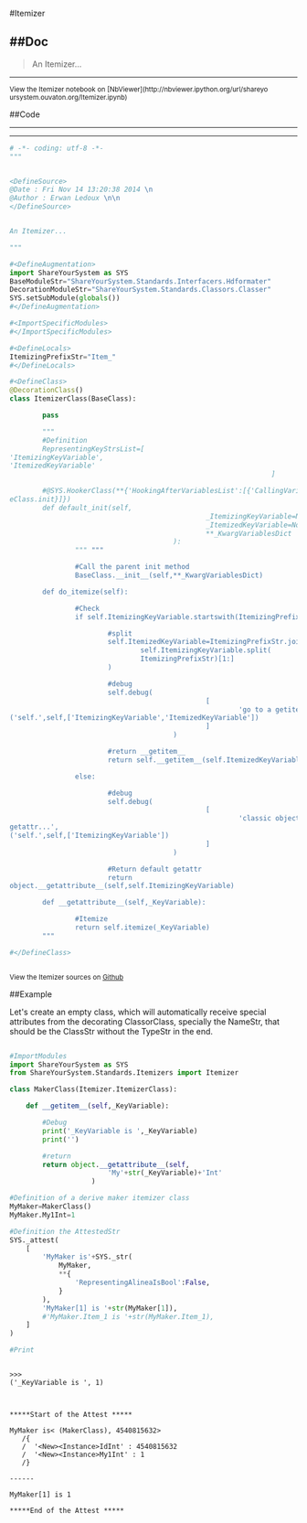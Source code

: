 

<!--
FrozenIsBool False
-->

#Itemizer

##Doc
----


>
> An Itemizer...
>
>

----

<small>
View the Itemizer notebook on [NbViewer](http://nbviewer.ipython.org/url/shareyo
ursystem.ouvaton.org/Itemizer.ipynb)
</small>




<!--
FrozenIsBool False
-->

##Code

----

<ClassDocStr>

----

```python
# -*- coding: utf-8 -*-
"""


<DefineSource>
@Date : Fri Nov 14 13:20:38 2014 \n
@Author : Erwan Ledoux \n\n
</DefineSource>


An Itemizer...

"""

#<DefineAugmentation>
import ShareYourSystem as SYS
BaseModuleStr="ShareYourSystem.Standards.Interfacers.Hdformater"
DecorationModuleStr="ShareYourSystem.Standards.Classors.Classer"
SYS.setSubModule(globals())
#</DefineAugmentation>

#<ImportSpecificModules>
#</ImportSpecificModules>

#<DefineLocals>
ItemizingPrefixStr="Item_"
#</DefineLocals>

#<DefineClass>
@DecorationClass()
class ItemizerClass(BaseClass):

        pass

        """
        #Definition
        RepresentingKeyStrsList=[
'ItemizingKeyVariable',
'ItemizedKeyVariable'
                                                                ]

        #@SYS.HookerClass(**{'HookingAfterVariablesList':[{'CallingVariable':Bas
eClass.init}]})
        def default_init(self,
                                                _ItemizingKeyVariable=None,
                                                _ItemizedKeyVariable=None,
                                                **_KwargVariablesDict
                                        ):
                """ """

                #Call the parent init method
                BaseClass.__init__(self,**_KwargVariablesDict)

        def do_itemize(self):

                #Check
                if self.ItemizingKeyVariable.startswith(ItemizingPrefixStr):

                        #split
                        self.ItemizedKeyVariable=ItemizingPrefixStr.join(
                                self.ItemizingKeyVariable.split(
                                ItemizingPrefixStr)[1:]
                        )

                        #debug
                        self.debug(
                                                [
                                                        'go to a getitem get',
('self.',self,['ItemizingKeyVariable','ItemizedKeyVariable'])
                                                ]
                                        )

                        #return __getitem__
                        return self.__getitem__(self.ItemizedKeyVariable)

                else:

                        #debug
                        self.debug(
                                                [
                                                        'classic object
getattr...',
('self.',self,['ItemizingKeyVariable'])
                                                ]
                                        )

                        #Return default getattr
                        return
object.__getattribute__(self,self.ItemizingKeyVariable)

        def __getattribute__(self,_KeyVariable):

                #Itemize
                return self.itemize(_KeyVariable)
        """

#</DefineClass>



```

<small>
View the Itemizer sources on <a href="https://github.com/Ledoux/ShareYourSystem/
tree/master/Pythonlogy/ShareYourSystem/Itemizers/Itemizer"
target="_blank">Github</a>
</small>




<!---
FrozenIsBool True
-->

##Example

Let's create an empty class, which will automatically receive
special attributes from the decorating ClassorClass,
specially the NameStr, that should be the ClassStr
without the TypeStr in the end.

```python

#ImportModules
import ShareYourSystem as SYS
from ShareYourSystem.Standards.Itemizers import Itemizer

class MakerClass(Itemizer.ItemizerClass):

    def __getitem__(self,_KeyVariable):

        #Debug
        print('_KeyVariable is ',_KeyVariable)
        print('')

        #return
        return object.__getattribute__(self,
                        'My'+str(_KeyVariable)+'Int'
                    )

#Definition of a derive maker itemizer class
MyMaker=MakerClass()
MyMaker.My1Int=1

#Definition the AttestedStr
SYS._attest(
    [
        'MyMaker is'+SYS._str(
            MyMaker,
            **{
                'RepresentingAlineaIsBool':False,
            }
        ),
        'MyMaker[1] is '+str(MyMaker[1]),
        #'MyMaker.Item_1 is '+str(MyMaker.Item_1),
    ]
)

#Print



```


```console
>>>
('_KeyVariable is ', 1)



*****Start of the Attest *****

MyMaker is< (MakerClass), 4540815632>
   /{
   /  '<New><Instance>IdInt' : 4540815632
   /  '<New><Instance>My1Int' : 1
   /}

------

MyMaker[1] is 1

*****End of the Attest *****



```

